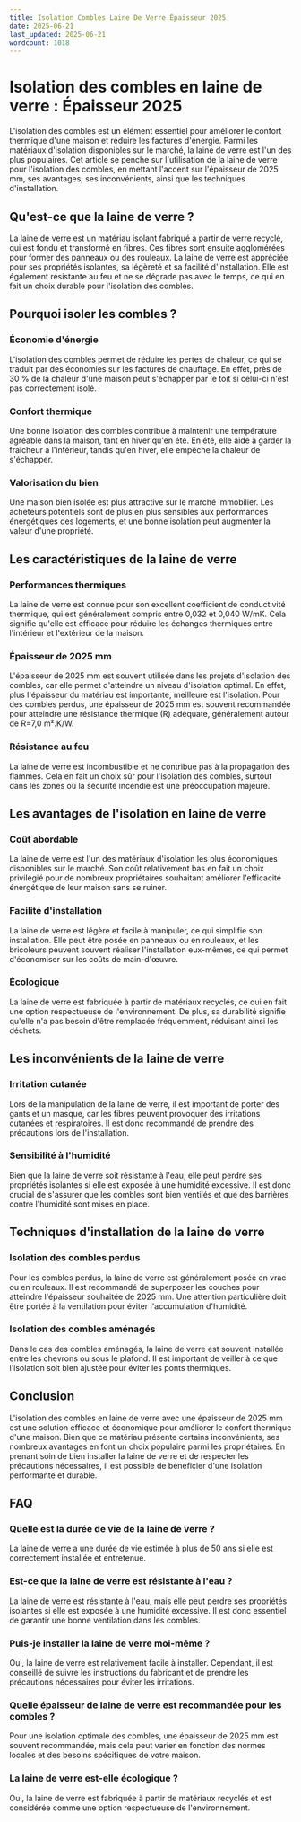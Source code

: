 ```yaml
---
title: Isolation Combles Laine De Verre Épaisseur 2025
date: 2025-06-21
last_updated: 2025-06-21
wordcount: 1018
---
```


# Isolation des combles en laine de verre : Épaisseur 2025

L'isolation des combles est un élément essentiel pour améliorer le confort thermique d'une maison et réduire les factures d'énergie. Parmi les matériaux d'isolation disponibles sur le marché, la laine de verre est l'un des plus populaires. Cet article se penche sur l'utilisation de la laine de verre pour l'isolation des combles, en mettant l'accent sur l'épaisseur de 2025 mm, ses avantages, ses inconvénients, ainsi que les techniques d'installation.

## Qu'est-ce que la laine de verre ?

La laine de verre est un matériau isolant fabriqué à partir de verre recyclé, qui est fondu et transformé en fibres. Ces fibres sont ensuite agglomérées pour former des panneaux ou des rouleaux. La laine de verre est appréciée pour ses propriétés isolantes, sa légèreté et sa facilité d'installation. Elle est également résistante au feu et ne se dégrade pas avec le temps, ce qui en fait un choix durable pour l'isolation des combles.

## Pourquoi isoler les combles ?

### Économie d'énergie

L'isolation des combles permet de réduire les pertes de chaleur, ce qui se traduit par des économies sur les factures de chauffage. En effet, près de 30 % de la chaleur d'une maison peut s'échapper par le toit si celui-ci n'est pas correctement isolé.

### Confort thermique

Une bonne isolation des combles contribue à maintenir une température agréable dans la maison, tant en hiver qu'en été. En été, elle aide à garder la fraîcheur à l'intérieur, tandis qu'en hiver, elle empêche la chaleur de s'échapper.

### Valorisation du bien

Une maison bien isolée est plus attractive sur le marché immobilier. Les acheteurs potentiels sont de plus en plus sensibles aux performances énergétiques des logements, et une bonne isolation peut augmenter la valeur d'une propriété.

## Les caractéristiques de la laine de verre

### Performances thermiques

La laine de verre est connue pour son excellent coefficient de conductivité thermique, qui est généralement compris entre 0,032 et 0,040 W/mK. Cela signifie qu'elle est efficace pour réduire les échanges thermiques entre l'intérieur et l'extérieur de la maison.

### Épaisseur de 2025 mm

L'épaisseur de 2025 mm est souvent utilisée dans les projets d'isolation des combles, car elle permet d'atteindre un niveau d'isolation optimal. En effet, plus l'épaisseur du matériau est importante, meilleure est l'isolation. Pour des combles perdus, une épaisseur de 2025 mm est souvent recommandée pour atteindre une résistance thermique (R) adéquate, généralement autour de R=7,0 m².K/W.

### Résistance au feu

La laine de verre est incombustible et ne contribue pas à la propagation des flammes. Cela en fait un choix sûr pour l'isolation des combles, surtout dans les zones où la sécurité incendie est une préoccupation majeure.

## Les avantages de l'isolation en laine de verre

### Coût abordable

La laine de verre est l'un des matériaux d'isolation les plus économiques disponibles sur le marché. Son coût relativement bas en fait un choix privilégié pour de nombreux propriétaires souhaitant améliorer l'efficacité énergétique de leur maison sans se ruiner.

### Facilité d'installation

La laine de verre est légère et facile à manipuler, ce qui simplifie son installation. Elle peut être posée en panneaux ou en rouleaux, et les bricoleurs peuvent souvent réaliser l'installation eux-mêmes, ce qui permet d'économiser sur les coûts de main-d'œuvre.

### Écologique

La laine de verre est fabriquée à partir de matériaux recyclés, ce qui en fait une option respectueuse de l'environnement. De plus, sa durabilité signifie qu'elle n'a pas besoin d'être remplacée fréquemment, réduisant ainsi les déchets.

## Les inconvénients de la laine de verre

### Irritation cutanée

Lors de la manipulation de la laine de verre, il est important de porter des gants et un masque, car les fibres peuvent provoquer des irritations cutanées et respiratoires. Il est donc recommandé de prendre des précautions lors de l'installation.

### Sensibilité à l'humidité

Bien que la laine de verre soit résistante à l'eau, elle peut perdre ses propriétés isolantes si elle est exposée à une humidité excessive. Il est donc crucial de s'assurer que les combles sont bien ventilés et que des barrières contre l'humidité sont mises en place.

## Techniques d'installation de la laine de verre

### Isolation des combles perdus

Pour les combles perdus, la laine de verre est généralement posée en vrac ou en rouleaux. Il est recommandé de superposer les couches pour atteindre l'épaisseur souhaitée de 2025 mm. Une attention particulière doit être portée à la ventilation pour éviter l'accumulation d'humidité.

### Isolation des combles aménagés

Dans le cas des combles aménagés, la laine de verre est souvent installée entre les chevrons ou sous le plafond. Il est important de veiller à ce que l'isolation soit bien ajustée pour éviter les ponts thermiques.

## Conclusion

L'isolation des combles en laine de verre avec une épaisseur de 2025 mm est une solution efficace et économique pour améliorer le confort thermique d'une maison. Bien que ce matériau présente certains inconvénients, ses nombreux avantages en font un choix populaire parmi les propriétaires. En prenant soin de bien installer la laine de verre et de respecter les précautions nécessaires, il est possible de bénéficier d'une isolation performante et durable.

## FAQ

### Quelle est la durée de vie de la laine de verre ?

La laine de verre a une durée de vie estimée à plus de 50 ans si elle est correctement installée et entretenue.

### Est-ce que la laine de verre est résistante à l'eau ?

La laine de verre est résistante à l'eau, mais elle peut perdre ses propriétés isolantes si elle est exposée à une humidité excessive. Il est donc essentiel de garantir une bonne ventilation dans les combles.

### Puis-je installer la laine de verre moi-même ?

Oui, la laine de verre est relativement facile à installer. Cependant, il est conseillé de suivre les instructions du fabricant et de prendre les précautions nécessaires pour éviter les irritations.

### Quelle épaisseur de laine de verre est recommandée pour les combles ?

Pour une isolation optimale des combles, une épaisseur de 2025 mm est souvent recommandée, mais cela peut varier en fonction des normes locales et des besoins spécifiques de votre maison.

### La laine de verre est-elle écologique ?

Oui, la laine de verre est fabriquée à partir de matériaux recyclés et est considérée comme une option respectueuse de l'environnement.